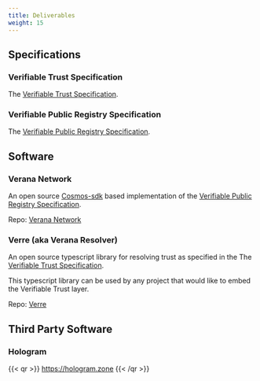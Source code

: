 ```yaml
---
title: Deliverables
weight: 15
---
```

## Specifications

### Verifiable Trust Specification

The [Verifiable Trust Specification](https://github.com/verana-labs/verifiable-trust-spec).

### Verifiable Public Registry Specification

The [Verifiable Public Registry Specification](https://github.com/verana-labs/verifiable-trust-vpr-spec).

## Software

### Verana Network

An open source [Cosmos-sdk](https://cosmos.network/) based implementation of the [Verifiable Public Registry Specification](https://github.com/verana-labs/verifiable-trust-vpr-spec).

Repo: [Verana Network](https://github.com/verana-labs/verana-blockchain)

### Verre (aka Verana Resolver)

An open source typescript library for resolving trust as specified in the The [Verifiable Trust Specification](https://github.com/verana-labs/verifiable-trust-spec).

This typescript library can be used by any project that would like to embed the Verifiable Trust layer.

Repo: [Verre](https://github.com/verana-labs/verre)

## Third Party Software

### Hologram

{{< qr >}}
https://hologram.zone
{{< /qr >}}
